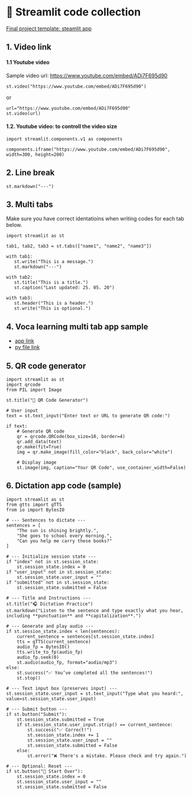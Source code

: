 # 🌿 Streamlit code collection

[Final project template: steamlit app](https://finalproject25.streamlit.app/Dictation)


## 1. Video link

#### 1.1 Youtube video

Sample video url: https://www.youtube.com/embed/ADi7F695d90

```
st.video("https://www.youtube.com/embed/ADi7F695d90")
```

or

```
url="https://www.youtube.com/embed/ADi7F695d90"
st.video(url)
```


#### 1.2. Youtube video: to controll the video size
   
```
import streamlit.components.v1 as components

components.iframe("https://www.youtube.com/embed/ADi7F695d90", width=300, height=200)
```

## 2. Line break

```
st.markdown("---")
```

## 3. Multi tabs

Make sure you have correct identatioins when writing codes for each tab below.

```
import streamlit as st

tab1, tab2, tab3 = st.tabs(["name1", "name2", "name3"])

with tab1:
   st.write("This is a message.")
   st.markdown("---")

with tab2:
   st.title("This is a title.")
   st.caption("Last updated: 25. 05. 20")

with tab3:
   st.header("This is a header.")
   st.write("This is optional.")
```

## 4. Voca learning multi tab app sample

+ [app link](https://dlclass.streamlit.app/App_Voca-learning)
+ [py file link](https://github.com/MK316/Digital-Literacy-Class/blob/main/pages/%F0%9F%9A%A6App_Voca-learning.py)

## 5. QR code generator

```
import streamlit as st
import qrcode
from PIL import Image

st.title("🔳 QR Code Generator")

# User input
text = st.text_input("Enter text or URL to generate QR code:")

if text:
    # Generate QR code
    qr = qrcode.QRCode(box_size=10, border=4)
    qr.add_data(text)
    qr.make(fit=True)
    img = qr.make_image(fill_color="black", back_color="white")

    # Display image
    st.image(img, caption="Your QR Code", use_container_width=False)

```

## 6. Dictation app code (sample)

```
import streamlit as st
from gtts import gTTS
from io import BytesIO

# --- Sentences to dictate ---
sentences = [
    "The sun is shining brightly.",
    "She goes to school every morning.",
    "Can you help me carry these books?"
]

# --- Initialize session state ---
if "index" not in st.session_state:
    st.session_state.index = 0
if "user_input" not in st.session_state:
    st.session_state.user_input = ""
if "submitted" not in st.session_state:
    st.session_state.submitted = False

# --- Title and Instructions ---
st.title("🎧 Dictation Practice")
st.markdown("Listen to the sentence and type exactly what you hear, including **punctuation** and **capitalization**.")

# --- Generate and play audio ---
if st.session_state.index < len(sentences):
    current_sentence = sentences[st.session_state.index]
    tts = gTTS(current_sentence)
    audio_fp = BytesIO()
    tts.write_to_fp(audio_fp)
    audio_fp.seek(0)
    st.audio(audio_fp, format="audio/mp3")
else:
    st.success("✅ You’ve completed all the sentences!")
    st.stop()

# --- Text input box (preserves input) ---
st.session_state.user_input = st.text_input("Type what you heard:", value=st.session_state.user_input)

# --- Submit button ---
if st.button("Submit"):
    st.session_state.submitted = True
    if st.session_state.user_input.strip() == current_sentence:
        st.success("✅ Correct!")
        st.session_state.index += 1
        st.session_state.user_input = ""
        st.session_state.submitted = False
    else:
        st.error("❌ There's a mistake. Please check and try again.")

# --- Optional: Reset ---
if st.button("🔄 Start Over"):
    st.session_state.index = 0
    st.session_state.user_input = ""
    st.session_state.submitted = False

```
